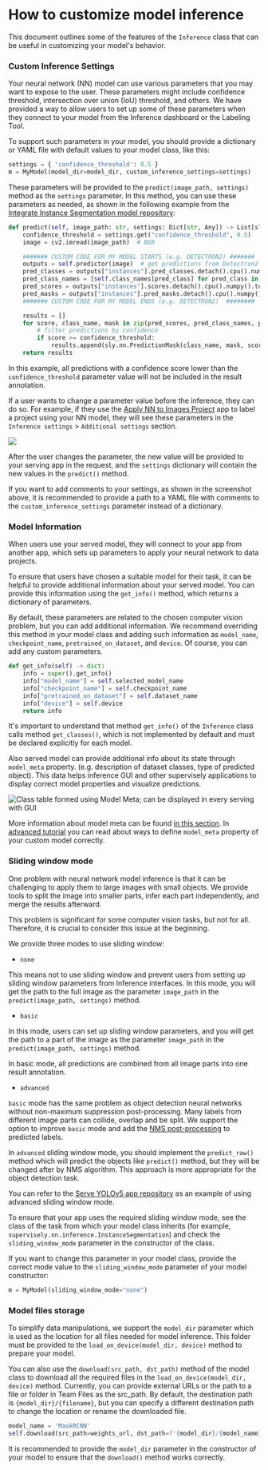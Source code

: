 # How to customize model inference

This document outlines some of the features of the `Inference` class that can be useful in customizing your model's behavior.

### Custom Inference Settings

Your neural network (NN) model can use various parameters that you may want to expose to the user. These parameters might include confidence threshold, intersection over union (IoU) threshold, and others. We have provided a way to allow users to set up some of these parameters when they connect to your model from the Inference dashboard or the Labeling Tool.

To support such parameters in your model, you should provide a dictionary or YAML file with default values to your model class, like this:

```python
settings = { 'confidence_threshold': 0.5 }
m = MyModel(model_dir=model_dir, custom_inference_settings=settings)
```

These parameters will be provided to the `predict(image_path, settings)` method as the `settings` parameter. In this method, you can use these parameters as needed, as shown in the following example from the [Integrate Instance Segmentation model repository](https://github.com/supervisely-ecosystem/integrate-inst-seg-model):

```python
def predict(self, image_path: str, settings: Dict[str, Any]) -> List[sly.nn.PredictionMask]:
    confidence_threshold = settings.get("confidence_threshold", 0.5)
    image = cv2.imread(image_path)  # BGR

    ####### CUSTOM CODE FOR MY MODEL STARTS (e.g. DETECTRON2) #######
    outputs = self.predictor(image)  # get predictions from Detectron2 model
    pred_classes = outputs["instances"].pred_classes.detach().cpu().numpy()
    pred_class_names = [self.class_names[pred_class] for pred_class in pred_classes]
    pred_scores = outputs["instances"].scores.detach().cpu().numpy().tolist()
    pred_masks = outputs["instances"].pred_masks.detach().cpu().numpy()
    ####### CUSTOM CODE FOR MY MODEL ENDS (e.g. DETECTRON2)  ########

    results = []
    for score, class_name, mask in zip(pred_scores, pred_class_names, pred_masks):
        # filter predictions by confidence
        if score >= confidence_threshold:
            results.append(sly.nn.PredictionMask(class_name, mask, score))
    return results
```

In this example, all predictions with a confidence score lower than the `confidence_threshold` parameter value will not be included in the result annotation.

If a user wants to change a parameter value before the inference, they can do so. For example, if they use the [Apply NN to Images Project](https://ecosystem.supervise.ly/apps/nn-image-labeling/project-dataset) app to label a project using your NN model, they will see these parameters in the `Inference settings` > `Additional settings` section.

![](https://user-images.githubusercontent.com/97401023/224495280-b3cf5b68-8120-4bb6-805f-fa7b13e3ded4.png)

After the user changes the parameter, the new value will be provided to your serving app in the request, and the `settings` dictionary will contain the new values in the `predict()` method.

If you want to add comments to your settings, as shown in the screenshot above, it is recommended to provide a path to a YAML file with comments to the `custom_inference_settings` parameter instead of a dictionary.

### Model Information

When users use your served model, they will connect to your app from another app, which sets up parameters to apply your neural network to data projects.

To ensure that users have chosen a suitable model for their task, it can be helpful to provide additional information about your served model. You can provide this information using the `get_info()` method, which returns a dictionary of parameters.

By default, these parameters are related to the chosen computer vision problem, but you can add additional information. We recommend overriding this method in your model class and adding such information as `model_name`, `checkpoint_name`, `pretrained_on_dataset`, and `device`. Of course, you can add any custom parameters.

```python
def get_info(self) -> dict:
    info = super().get_info()
    info["model_name"] = self.selected_model_name
    info["checkpoint_name"] = self.checkpoint_name
    info["pretrained_on_dataset"] = self.dataset_name
    info["device"] = self.device
    return info
```

It's important to understand that method `get_info()` of the `Inference` class calls method `get_classes()`, which is not implemented by default and must be declared explicitly for each model.

Also served model can provide additional info about its state through `model_meta` property. (e.g. description of dataset classes, type of predicted object). This data helps inference GUI and other supervisely applications to display correct model properties and visualize predictions.

![Class table formed using Model Meta; can be displayed in every serving with GUI](https://github.com/supervisely/developer-portal/assets/87002239/84209977-2e80-48ab-b155-8dd108b1b7f1)

More information about model meta can be found [in this section](/app-development/neural-network-integration/inference-api-tutorial.md#model-meta-classes-and-tags). In [advanced tutorial](link-to-some-article) you can read about ways to define `model_meta` property of your custom model correctly.

### Sliding window mode

One problem with neural network model inference is that it can be challenging to apply them to large images with small objects. We provide tools to split the image into smaller parts, infer each part independently, and merge the results afterward.

This problem is significant for some computer vision tasks, but not for all. Therefore, it is crucial to consider this issue at the beginning.

We provide three modes to use sliding window:

- `none`
  
This means not to use sliding window and prevent users from setting up sliding window parameters from Inference interfaces. In this mode, you will get the path to the full image as the parameter `image_path` in the `predict(image_path, settings)` method.

- `basic`
  
In this mode, users can set up sliding window parameters, and you will get the path to a part of the image as the parameter `image_path` in the `predict(image_path, settings)` method.

In basic mode, all predictions are combined from all image parts into one result annotation.

- `advanced`
  
`basic` mode has the same problem as object detection neural networks without non-maximum suppression post-processing. Many labels from different image parts can collide, overlap and be split. We support the option to improve `basic` mode and add the [NMS post-processing](https://pytorch.org/vision/main/generated/torchvision.ops.nms.html) to predicted labels.

In `advanced` sliding window mode, you should implement the `predict_raw()` method which will predict the objects like `predict()` method, but they will be changed after by NMS algorithm. This approach is more appropriate for the object detection task.

You can refer to the [Serve YOLOv5 app repository](https://github.com/supervisely-ecosystem/yolov5/blob/master/supervisely/serve/src/main.py) as an example of using advanced sliding window mode.

To ensure that your app uses the required sliding window mode, see the class of the task from which your model class inherits (for example, `supervisely.nn.inference.InstanceSegmentation`) and check the `sliding_window_mode` parameter in the constructor of the class.

If you want to change this parameter in your model class, provide the correct mode value to the `sliding_window_mode` parameter of your model constructor:

```python
m = MyModel(sliding_window_mode="none")
```

### Model files storage

To simplify data manipulations, we support the `model_dir` parameter which is used as the location for all files needed for model inference. This folder must be provided to the `load_on_device(model_dir, device)` method to prepare your model.

You can also use the `download(src_path, dst_path)` method of the model class to download all the required files in the `load_on_device(model_dir, device)` method. Currently, you can provide external URLs or the path to a file or folder in Team Files as the src_path. By default, the destination path is `{model_dir}/{filename}`, but you can specify a different destination path to change the location or rename the downloaded file.

```python
model_name = 'MaskRCNN'
self.download(src_path=weights_url, dst_path=f'{model_dir}/{model_name}.pth')
```

It is recommended to provide the `model_dir` parameter in the constructor of your model to ensure that the `download()` method works correctly.
